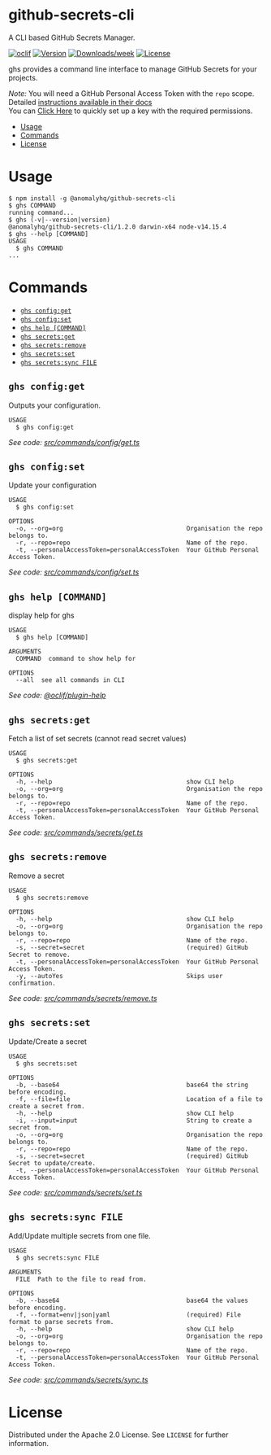 github-secrets-cli
==================

A CLI based GitHub Secrets Manager.

[![oclif](https://img.shields.io/badge/cli-oclif-brightgreen.svg)](https://oclif.io)
[![Version](https://img.shields.io/npm/v/@anomalyhq/github-secrets-cli.svg)](https://npmjs.org/package/@anomalyhq/github-secrets-cli)
[![Downloads/week](https://img.shields.io/npm/dw/@anomalyhq/github-secrets-cli.svg)](https://npmjs.org/package/@anomalyhq/github-secrets-cli)
[![License](https://img.shields.io/npm/l/@anomalyhq/github-secrets-cli.svg)](https://github.com/anomaly/github-secrets-cli/blob/master/package.json)

ghs provides a command line interface to manage GitHub Secrets for your projects.

_Note:_ You will need a GitHub Personal Access Token with the `repo` scope. Detailed [instructions available in their docs](https://docs.github.com/en/github/authenticating-to-github/creating-a-personal-access-token)  
You can [Click Here](https://github.com/settings/tokens/new?scopes=repo&description=GitHub%20Secrets%20CLI) to quickly set up a key with the required permissions.

<!-- toc -->
* [Usage](#usage)
* [Commands](#commands)
* [License](#license)
<!-- tocstop -->
# Usage
<!-- usage -->
```sh-session
$ npm install -g @anomalyhq/github-secrets-cli
$ ghs COMMAND
running command...
$ ghs (-v|--version|version)
@anomalyhq/github-secrets-cli/1.2.0 darwin-x64 node-v14.15.4
$ ghs --help [COMMAND]
USAGE
  $ ghs COMMAND
...
```
<!-- usagestop -->
# Commands
<!-- commands -->
* [`ghs config:get`](#ghs-configget)
* [`ghs config:set`](#ghs-configset)
* [`ghs help [COMMAND]`](#ghs-help-command)
* [`ghs secrets:get`](#ghs-secretsget)
* [`ghs secrets:remove`](#ghs-secretsremove)
* [`ghs secrets:set`](#ghs-secretsset)
* [`ghs secrets:sync FILE`](#ghs-secretssync-file)

## `ghs config:get`

Outputs your configuration.

```
USAGE
  $ ghs config:get
```

_See code: [src/commands/config/get.ts](https://github.com/anomaly/github-secrets-cli/blob/v1.2.0/src/commands/config/get.ts)_

## `ghs config:set`

Update your configuration

```
USAGE
  $ ghs config:set

OPTIONS
  -o, --org=org                                  Organisation the repo belongs to.
  -r, --repo=repo                                Name of the repo.
  -t, --personalAccessToken=personalAccessToken  Your GitHub Personal Access Token.
```

_See code: [src/commands/config/set.ts](https://github.com/anomaly/github-secrets-cli/blob/v1.2.0/src/commands/config/set.ts)_

## `ghs help [COMMAND]`

display help for ghs

```
USAGE
  $ ghs help [COMMAND]

ARGUMENTS
  COMMAND  command to show help for

OPTIONS
  --all  see all commands in CLI
```

_See code: [@oclif/plugin-help](https://github.com/oclif/plugin-help/blob/v3.2.1/src/commands/help.ts)_

## `ghs secrets:get`

Fetch a list of set secrets (cannot read secret values)

```
USAGE
  $ ghs secrets:get

OPTIONS
  -h, --help                                     show CLI help
  -o, --org=org                                  Organisation the repo belongs to.
  -r, --repo=repo                                Name of the repo.
  -t, --personalAccessToken=personalAccessToken  Your GitHub Personal Access Token.
```

_See code: [src/commands/secrets/get.ts](https://github.com/anomaly/github-secrets-cli/blob/v1.2.0/src/commands/secrets/get.ts)_

## `ghs secrets:remove`

Remove a secret

```
USAGE
  $ ghs secrets:remove

OPTIONS
  -h, --help                                     show CLI help
  -o, --org=org                                  Organisation the repo belongs to.
  -r, --repo=repo                                Name of the repo.
  -s, --secret=secret                            (required) GitHub Secret to remove.
  -t, --personalAccessToken=personalAccessToken  Your GitHub Personal Access Token.
  -y, --autoYes                                  Skips user confirmation.
```

_See code: [src/commands/secrets/remove.ts](https://github.com/anomaly/github-secrets-cli/blob/v1.2.0/src/commands/secrets/remove.ts)_

## `ghs secrets:set`

Update/Create a secret

```
USAGE
  $ ghs secrets:set

OPTIONS
  -b, --base64                                   base64 the string before encoding.
  -f, --file=file                                Location of a file to create a secret from.
  -h, --help                                     show CLI help
  -i, --input=input                              String to create a secret from.
  -o, --org=org                                  Organisation the repo belongs to.
  -r, --repo=repo                                Name of the repo.
  -s, --secret=secret                            (required) GitHub Secret to update/create.
  -t, --personalAccessToken=personalAccessToken  Your GitHub Personal Access Token.
```

_See code: [src/commands/secrets/set.ts](https://github.com/anomaly/github-secrets-cli/blob/v1.2.0/src/commands/secrets/set.ts)_

## `ghs secrets:sync FILE`

Add/Update multiple secrets from one file.

```
USAGE
  $ ghs secrets:sync FILE

ARGUMENTS
  FILE  Path to the file to read from.

OPTIONS
  -b, --base64                                   base64 the values before encoding.
  -f, --format=env|json|yaml                     (required) File format to parse secrets from.
  -h, --help                                     show CLI help
  -o, --org=org                                  Organisation the repo belongs to.
  -r, --repo=repo                                Name of the repo.
  -t, --personalAccessToken=personalAccessToken  Your GitHub Personal Access Token.
```

_See code: [src/commands/secrets/sync.ts](https://github.com/anomaly/github-secrets-cli/blob/v1.2.0/src/commands/secrets/sync.ts)_
<!-- commandsstop -->


# License
Distributed under the Apache 2.0 License. See `LICENSE` for further information.
